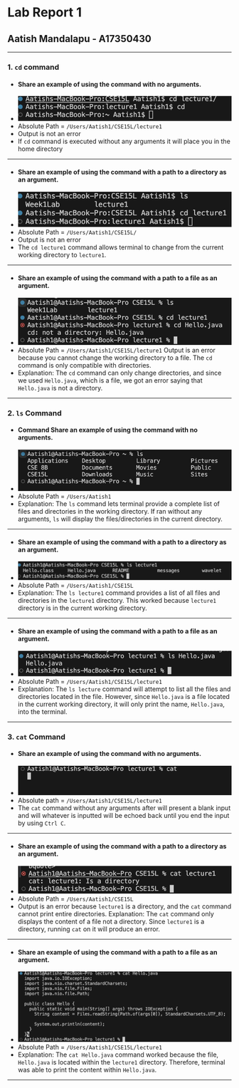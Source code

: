 # Lab Report 1
## Aatish Mandalapu - A17350430
---

### 1. `cd` command
- #### Share an example of using the command with no arguments.
- ![Image](CD1.png)
- Absolute Path = `/Users/Aatish1/CSE15L/lecture1`
- Output is not an error
- If `cd` command is executed without any arguments it will place you in the home directory
---
- #### Share an example of using the command with a path to a directory as an argument.
- ![Image](CD2.png)
- Absolute Path = `/Users/Aatish1/CSE15L/`
- Output is not an error
- The `cd lecture1` command allows terminal to change from the current working directory to `lecture1`.
---
- #### Share an example of using the command with a path to a file as an argument.
- ![Image](CD3.png)
- Absolute Path = `/Users/Aatish1/CSE15L/lecture1`
Output is an error because you cannot change the working directory to a file. The `cd` command is only compatible with directories.
- Explanation: The `cd` command can only change directories, and since we used `Hello.java`, which is a file, we got an error saying that `Hello.java` is not a directory.  
---

### 2. `ls` Command
- #### Command Share an example of using the command with no arguments.
- ![Image](LS1.png)
- Absolute Path = `/Users/Aatish1`
- Explanation: The `ls` command lets terminal provide a complete list of files and directories in the working directory. If ran without any arguments, `ls` will display the files/directories in the current directory.
---
- #### Share an example of using the command with a path to a directory as an argument.
- ![Image](LS2.png)
- Absolute Path = `/Users/Aatish1/CSE15L`
- Explanation: The `ls lecture1` command provides a list of all files and directories in the `lecture1` directory. This worked because `lecture1` directory is in the current working directory.
---
- #### Share an example of using the command with a path to a file as an argument.
- ![Image](LS3.png)
- Absolute Path = `/Users/Aatish1/CSE15L/lecture1`
- Explanation: The `ls lecture` command will attempt to list all the files and directories located in the file. However, since `Hello.java` is a file located in the current working directory, it will only print the name, `Hello.java`, into the terminal.
---
### 3. `cat` Command
- #### Share an example of using the command with no arguments.
- ![Image](CAT1.png)
- Absolute path = `/Users/Aatish1/CSE15L/lecture1`
- The `cat` command without any arguments after will present a blank input and will whatever is inputted will be echoed back until you end the input by using `Ctrl C`. 
---
- #### Share an example of using the command with a path to a directory as an argument.
- ![Image](CAT2.png)
- Absolute Path = `/Users/Aatish1/CSE15L`
- Output is an error because `lecture1` is a directory, and the `cat` command cannot print entire directories.
Explanation: The `cat` command only displays the content of a file not a directory. Since `lecture1` is a directory, running `cat` on it will produce an error.
---
- #### Share an example of using the command with a path to a file as an argument.
- ![Image](CAT3.png)
- Absolute Path = `/Users/Aatish1/CSE15L/lecture1`
- Explanation: The `cat Hello.java` command worked because the file, `Hello.java` is located within the `lecture1` directory. Therefore, terminal was able to print the content within `Hello.java`.
---